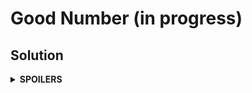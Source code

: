 # Good Number (in progress)
## Solution
<details>
<summary><b>SPOILERS</b></summary>

Manage the list of the best n good numbers with a priority queue, which sorts a struct of good numbers, `Goodnum`, in descending order. (Worst becomes the top.) Pop out the worst one if the queue has more than n elements. After checking all numbers, move all contents of queue to a vector and print them in ascending order.

### Notes
* Suppose that some numbers in S `s1` and `s2` are `s2` - `s1` = 2. For example, S = {s1, s2} where s1 = 10, s2 = 12. Then `s3` = s2 - 1 has 0 good sets because both sides of `s3` are blocked by the numbers in S, `s1` and `s2`.

</details>
